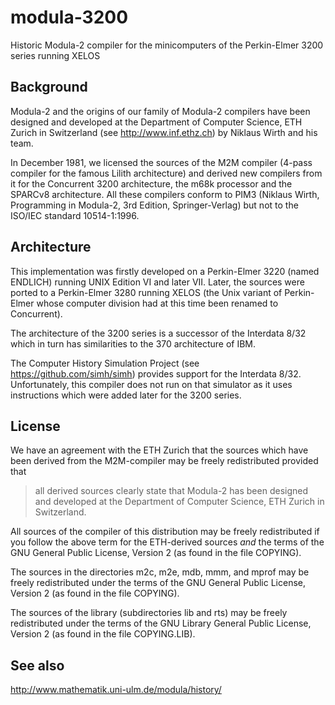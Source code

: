 # modula-3200
Historic Modula-2 compiler for the minicomputers of the Perkin-Elmer 3200 series running XELOS

## Background

Modula-2 and the origins of our family of Modula-2 compilers have been
designed and developed at the Department of Computer Science, ETH
Zurich in Switzerland (see http://www.inf.ethz.ch) by Niklaus Wirth
and his team.

In December 1981, we licensed the sources of the M2M compiler (4-pass
compiler for the famous Lilith architecture) and derived new compilers
from it for the Concurrent 3200 architecture, the m68k processor and
the SPARCv8 architecture. All these compilers conform to PIM3 (Niklaus
Wirth, Programming in Modula-2, 3rd Edition, Springer-Verlag) but not to
the ISO/IEC standard 10514-1:1996.

## Architecture

This implementation was firstly developed on a Perkin-Elmer 3220 (named
ENDLICH) running UNIX Edition VI and later VII. Later, the sources
were ported to a Perkin-Elmer 3280 running XELOS (the Unix variant of
Perkin-Elmer whose computer division had at this time been renamed to
Concurrent).

The architecture of the 3200 series is a successor of the Interdata 8/32
which in turn has similarities to the 370 architecture of IBM.

The Computer History Simulation Project (see https://github.com/simh/simh)
provides support for the Interdata 8/32. Unfortunately, this compiler
does not run on that simulator as it uses instructions which were
added later for the 3200 series.

## License

We have an agreement with the ETH Zurich that the sources which
have been derived from the M2M-compiler may be freely redistributed
provided that

> all derived sources clearly state that Modula-2 has been designed
> and developed at the Department of Computer Science, ETH Zurich in
> Switzerland.

All sources of the compiler of this distribution may be freely
redistributed if you follow the above term for the ETH-derived sources
*and* the terms of the GNU General Public License, Version 2 (as found
in the file COPYING).

The sources in the directories m2c, m2e, mdb, mmm, and mprof
may be freely redistributed under the terms of the GNU General Public
License, Version 2 (as found in the file COPYING).

The sources of the library (subdirectories lib and rts) may be freely
redistributed under the terms of the GNU Library General Public
License, Version 2 (as found in the file COPYING.LIB).

## See also

http://www.mathematik.uni-ulm.de/modula/history/
